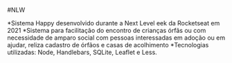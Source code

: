 #NLW

*Sistema Happy desenvolvido durante a Next Level eek da Rocketseat em 2021
*Sistema para facilitação do encontro de crianças órfãs ou com necessidade de amparo social com pessoas interessadas em adoção ou em ajudar, reliza cadastro de órfãos e casas de acolhimento
*Tecnologias utilizadas: Node, Handlebars, SQLite, Leaflet e Less.
